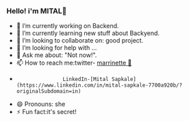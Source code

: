 ### Hello! i'm MITAL👋

- 🔭 I’m currently working on Backend.
- 🌱 I’m currently learning new stuff about Backyend.
- 👯 I’m looking to collaborate on: good project.
- 🤔 I’m looking for help with ...
- 💬 Ask me about: "Not now!".
- 📫 How to reach me:twitter- [marrinette 🐞](https://mobile.twitter.com/marrinette_chng)
-                    LinkedIn-[Mital Sapkale](https://www.linkedin.com/in/mital-sapkale-7700a920b/?originalSubdomain=in)
- 😄 Pronouns: she
- ⚡ Fun fact:it's secret!
